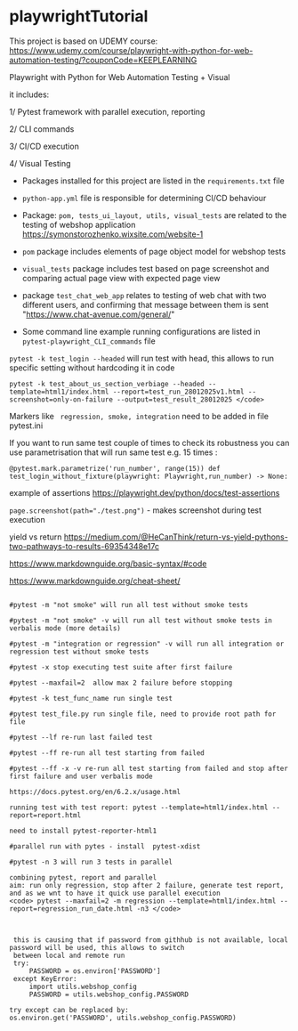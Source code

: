 # playwrightTutorial

This project is based on UDEMY course:
https://www.udemy.com/course/playwright-with-python-for-web-automation-testing/?couponCode=KEEPLEARNING

Playwright with Python for Web Automation Testing + Visual

it includes:

1/ Pytest framework with parallel execution, reporting

2/ CLI commands

3/ CI/CD execution

4/ Visual Testing


* Packages installed for this project are listed in the  `requirements.txt` file


* `python-app.yml` file is responsible for determining CI/CD behaviour


* Package: `pom, tests_ui_layout, utils, visual_tests` are related to the testing of webshop application 
https://symonstorozhenko.wixsite.com/website-1


* `pom` package includes elements of page object model for webshop tests


* `visual_tests` package includes test based on page screenshot and comparing actual page view with expected page view


* package `test_chat_web_app` relates to testing of web chat with two different users, and confirming that message 
between them is sent 
"https://www.chat-avenue.com/general/"


* Some command line example running configurations are listed in `pytest-playwright_CLI_commands` file 


`pytest -k test_login --headed` will run test with head, this allows to run specific setting without hardcoding it in code

`pytest -k test_about_us_section_verbiage --headed --template=html1/index.html --report=test_run_28012025v1.html
--screenshot=only-on-failure --output=test_result_28012025 </code>`

Markers like ` regression, smoke, integration` need to be added in file pytest.ini

If you want to run same test couple of times to check its robustness you can use parametrisation that 
will run same test e.g. 15 times : 

`@pytest.mark.parametrize('run_number', range(15))
def test_login_without_fixture(playwright: Playwright,run_number) -> None:`

example of assertions
https://playwright.dev/python/docs/test-assertions

`page.screenshot(path="./test.png")`  - makes screenshot during test execution

 yield vs return https://medium.com/@HeCanThink/return-vs-yield-pythons-two-pathways-to-results-69354348e17c
 
https://www.markdownguide.org/basic-syntax/#code

https://www.markdownguide.org/cheat-sheet/



```#pytest -m smoke will run only smoke test

#pytest -m "not smoke" will run all test without smoke tests

#pytest -m "not smoke" -v will run all test without smoke tests in verbalis mode (more details)

#pytest -m "integration or regression" -v will run all integration or regression test without smoke tests

#pytest -x stop executing test suite after first failure

#pytest --maxfail=2  allow max 2 failure before stopping

#pytest -k test_func_name run single test

#pytest test_file.py run single file, need to provide root path for file

#pytest --lf re-run last failed test

#pytest --ff re-run all test starting from failed

#pytest --ff -x -v re-run all test starting from failed and stop after first failure and user verbalis mode

https://docs.pytest.org/en/6.2.x/usage.html

running test with test report: pytest --template=html1/index.html --report=report.html

need to install pytest-reporter-html1

#parallel run with pytes - install  pytest-xdist

#pytest -n 3 will run 3 tests in parallel

combining pytest, report and parallel
aim: run only regression, stop after 2 failure, generate test report, and as we wnt to have it quick use parallel execution
<code> pytest --maxfail=2 -m regression --template=html1/index.html --report=regression_run_date.html -n3 </code>



 this is causing that if password from githhub is not available, local password will be used, this allows to switch
 between local and remote run
 try:
     PASSWORD = os.environ['PASSWORD']
 except KeyError:
     import utils.webshop_config
     PASSWORD = utils.webshop_config.PASSWORD

try except can be replaced by:
os.environ.get('PASSWORD', utils.webshop_config.PASSWORD)